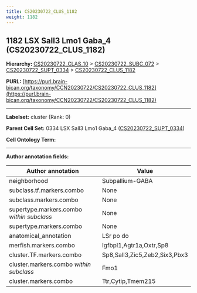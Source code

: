 ```yaml
---
title: CS20230722_CLUS_1182
weight: 1182
---
```

## 1182 LSX Sall3 Lmo1 Gaba_4 (CS20230722_CLUS_1182)
<b>Hierarchy: </b>
[CS20230722_CLAS_10](../CS20230722_CLAS_10) >
[CS20230722_SUBC_072](../CS20230722_SUBC_072) >
[CS20230722_SUPT_0334](../CS20230722_SUPT_0334) >
[CS20230722_CLUS_1182](../CS20230722_CLUS_1182)

**PURL:** [https://purl.brain-bican.org/taxonomy/CCN20230722/CS20230722_CLUS_1182](https://purl.brain-bican.org/taxonomy/CCN20230722/CS20230722_CLUS_1182)

---


**Labelset:** cluster (Rank: 0)

**Parent Cell Set:** 0334 LSX Sall3 Lmo1 Gaba_4 ([CS20230722_SUPT_0334](../CS20230722_SUPT_0334))



**Cell Ontology Term:** 

[MARKER GENES.]: #


---

[TRANSFERRED ANNOTATIONS.]: #


[AUTHOR ANNOTATION FIELDS.]: #


**Author annotation fields:**

| Author annotation | Value |
|-------------------|-------|
|neighborhood|Subpallium-GABA|
|subclass.tf.markers.combo|None|
|subclass.markers.combo|None|
|supertype.markers.combo _within subclass_|None|
|supertype.markers.combo|None|
|anatomical_annotation|LSr po do|
|merfish.markers.combo|Igfbpl1,Agtr1a,Oxtr,Sp8|
|cluster.TF.markers.combo|Sp8,Sall3,Zic5,Zeb2,Six3,Pbx3|
|cluster.markers.combo _within subclass_|Fmo1|
|cluster.markers.combo|Ttr,Cytip,Tmem215|

